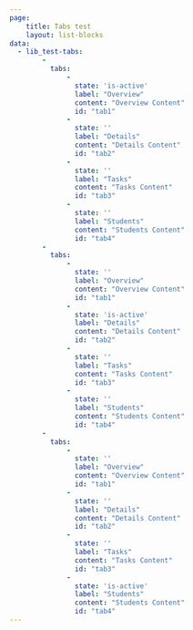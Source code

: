 ```yaml
---
page:
    title: Tabs test
    layout: list-blocks
data:
  - lib_test-tabs:
        -
          tabs:
              -
                state: 'is-active'
                label: "Overview"
                content: "Overview Content"
                id: "tab1"
              -
                state: ''
                label: "Details"
                content: "Details Content"
                id: "tab2"
              -
                state: ''
                label: "Tasks"
                content: "Tasks Content"
                id: "tab3"
              -
                state: ''
                label: "Students"
                content: "Students Content"
                id: "tab4"
        -  
          tabs:
              -
                state: ''
                label: "Overview"
                content: "Overview Content"
                id: "tab1"
              -
                state: 'is-active'
                label: "Details"
                content: "Details Content"
                id: "tab2"
              -
                state: ''
                label: "Tasks"
                content: "Tasks Content"
                id: "tab3"
              -
                state: ''
                label: "Students"
                content: "Students Content"
                id: "tab4"
        -  
          tabs:
              -
                state: ''
                label: "Overview"
                content: "Overview Content"
                id: "tab1"
              -
                state: ''
                label: "Details"
                content: "Details Content"
                id: "tab2"
              -
                state: ''
                label: "Tasks"
                content: "Tasks Content"
                id: "tab3"
              -
                state: 'is-active'
                label: "Students"
                content: "Students Content"
                id: "tab4"
---
```

